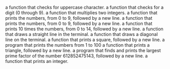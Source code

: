 a function that checks for uppercase character.
a function that checks for a digit (0 through 9).
a function that multiplies two integers.
a function that prints the numbers, from 0 to 9, followed by a new line.
a function that prints the numbers, from 0 to 9, followed by a new line.
a function that prints 10 times the numbers, from 0 to 14, followed by a new line.
a function that draws a straight line in the terminal.
a function that draws a diagonal line on the terminal.
a function that prints a square, followed by a new line.
a program that prints the numbers from 1 to 100
a function that prints a triangle, followed by a new line.
a program that finds and prints the largest prime factor of the number 612852475143, followed by a new line.
a function that prints an integer.